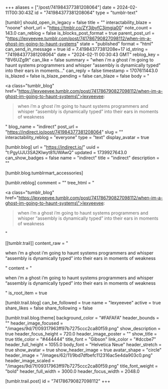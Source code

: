 +++
aliases = ["/post/741984377381208064"]
date = 2024-02-11T00:30:43Z
id = "741984377381208064"
type = "tumblr-text"

[tumblr]
should_open_in_legacy = false
title = ""
interactability_blaze = "noone"
short_url = "https://tmblr.co/ZY3jbyfC3jmgia00"
note_count = 143.0
can_reblog = false
is_blocks_post_format = true
parent_post_url = "https://lexyeevee.tumblr.com/post/741786790827098112/when-im-a-ghost-im-going-to-haunt-systems"
state = "published"
format = "html"
can_send_in_message = true
id = 7.41984377381208e+17
id_string = "741984377381208064"
date = "2024-02-11 00:30:43 GMT"
reblog_key = "BV6UZg9t"
can_like = false
summary = "when i'm a ghost i'm going to haunt systems programmers and whisper \"assembly is dynamically typed\" into their ears in moments..."
can_reply = false
timestamp = 1707611443.0
is_blazed = false
is_blaze_pending = false
can_blaze = false
body = "<p><a class=\"tumblr_blog\" href=\"https://lexyeevee.tumblr.com/post/741786790827098112/when-im-a-ghost-im-going-to-haunt-systems\">lexyeevee</a>:</p><blockquote><p>when i&rsquo;m a ghost i&rsquo;m going to haunt systems programmers and whisper &ldquo;assembly is dynamically typed&rdquo; into their ears in moments of weakness</p></blockquote>"
blog_name = "indirect"
post_url = "https://indirect.io/post/741984377381208064"
slug = ""
interactability_reblog = "everyone"
type = "text"
display_avatar = true

[tumblr.blog]
url = "https://indirect.io/"
uuid = "t:PgyUJU3SA2Klwyt81UWAwQ"
updated = 1739927643.0
can_show_badges = false
name = "indirect"
title = "indirect"
description = ""

[tumblr.blog.tumblrmart_accessories]

[tumblr.reblog]
comment = ""
tree_html = "<p><a class=\"tumblr_blog\" href=\"https://lexyeevee.tumblr.com/post/741786790827098112/when-im-a-ghost-im-going-to-haunt-systems\">lexyeevee</a>:</p><blockquote><p>when i’m a ghost i’m going to haunt systems programmers and whisper “assembly is dynamically typed” into their ears in moments of weakness</p></blockquote>"

[[tumblr.trail]]
content_raw = "<p>when i’m a ghost i’m going to haunt systems programmers and whisper “assembly is dynamically typed” into their ears in moments of weakness</p>"
content = "<p>when i&rsquo;m a ghost i&rsquo;m going to haunt systems programmers and whisper &ldquo;assembly is dynamically typed&rdquo; into their ears in moments of weakness</p>"
is_root_item = true

[tumblr.trail.blog]
can_be_followed = true
name = "lexyeevee"
active = true
share_likes = false
share_following = false

[tumblr.trail.blog.theme]
background_color = "#FAFAFA"
header_bounds = ""
header_image_focused = "/images/9d/7f/09317963ff97b7275ccc2ca80f59.png"
show_description = true
header_focus_height = 720.0
header_image_poster = ""
show_title = true
title_color = "#444444"
title_font = "Gibson"
link_color = "#dccbe7"
header_full_height = 1055.0
body_font = "Helvetica Neue"
header_stretch = true
show_avatar = true
show_header_image = true
avatar_shape = "circle"
header_image = "/images/62/11/9bd7dfbefc112316ac5e4da903c0.png"
header_image_scaled = "/images/9d/7f/09317963ff97b7275ccc2ca80f59.png"
title_font_weight = "bold"
header_full_width = 3000.0
header_focus_width = 2048.0

[tumblr.trail.post]
id = "741786790827098112"
+++
